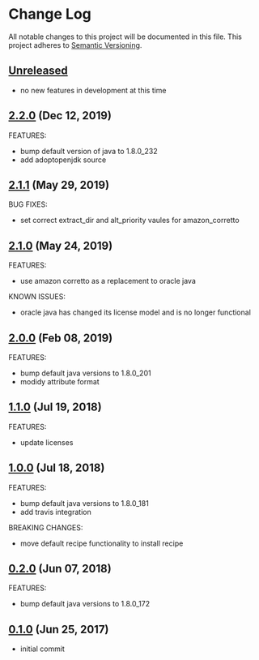 # Change Log
All notable changes to this project will be documented in this file.
This project adheres to [Semantic Versioning](http://semver.org/).

## [Unreleased](unreleased)

- no new features in development at this time

## [2.2.0](https://github.com/hansohn/java-chef/compare/2.1.1...2.2.0) (Dec 12, 2019)

FEATURES:

- bump default version of java to 1.8.0_232
- add adoptopenjdk source

## [2.1.1](https://github.com/hansohn/java-chef/compare/2.1.0...2.1.1) (May 29, 2019)

BUG FIXES:

- set correct extract_dir and alt_priority vaules for amazon_corretto

## [2.1.0](https://github.com/hansohn/java-chef/compare/2.0.0...2.1.0) (May 24, 2019)

FEATURES:

- use amazon corretto as a replacement to oracle java

KNOWN ISSUES:

- oracle java has changed its license model and is no longer functional

## [2.0.0](https://github.com/hansohn/java-chef/compare/1.1.0...2.0.0) (Feb 08, 2019)

FEATURES:

- bump default java versions to 1.8.0_201
- modidy attribute format

## [1.1.0](https://github.com/hansohn/java-chef/compare/1.0.0...1.1.0) (Jul 19, 2018)

FEATURES:

- update licenses

## [1.0.0](https://github.com/hansohn/java-chef/compare/0.2.0...1.0.0) (Jul 18, 2018)

FEATURES:

- bump default java versions to 1.8.0_181
- add travis integration

BREAKING CHANGES:

- move default recipe functionality to install recipe

## [0.2.0](https://github.com/hansohn/java-chef/compare/0.1.0...0.2.0) (Jun 07, 2018)

FEATURES:

- bump default java versions to 1.8.0_172

## [0.1.0](https://github.com/hansohn/java-chef/compare/0.1.0...0.1.0) (Jun 25, 2017)

- initial commit
